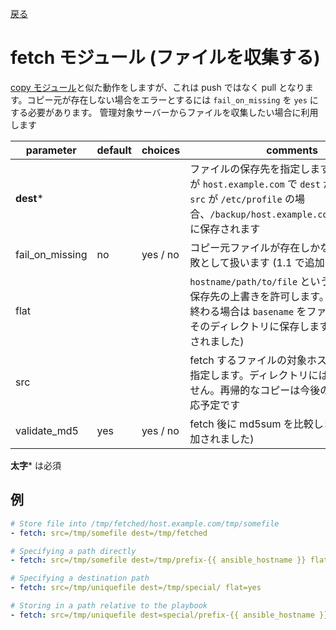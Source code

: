 [戻る](ansible-note)

# fetch モジュール (ファイルを収集する)

[copy モジュール](module-copy)と似た動作をしますが、これは push ではなく pull となります。コピー元が存在しない場合をエラーとするには `fail_on_missing` を `yes` にする必要があります。 管理対象サーバーからファイルを収集したい場合に利用します

parameter | default | choices | comments
----------|---------|---------|---------
**dest*** | | | ファイルの保存先を指定します。対象ホストが `host.example.com` で `dest` が `/backup` で、`src` が `/etc/profile` の場合、`/backup/host.example.com/etc/profile` に保存されます
fail_on_missing | no | yes / no | コピー元ファイルが存在しかなった場合を失敗として扱います (1.1 で追加されました)
flat | | | `hostname/path/to/file` というデフォルトの保存先の上書きを許可します。`dest` が '/' で終わる場合は `basename` をファイル名としてそのディレクトリに保存します (1.2 で追加されました)
src | | | fetch するファイルの対象ホスト上の path を指定します。ディレクトリには対応していません。再帰的なコピーは今後のリリースで対応予定です
validate_md5 | yes | yes / no | fetch 後に md5sum を比較します (1.4 で追加されました)

**太字*** は必須


## 例

```yml
# Store file into /tmp/fetched/host.example.com/tmp/somefile
- fetch: src=/tmp/somefile dest=/tmp/fetched

# Specifying a path directly
- fetch: src=/tmp/somefile dest=/tmp/prefix-{{ ansible_hostname }} flat=yes

# Specifying a destination path
- fetch: src=/tmp/uniquefile dest=/tmp/special/ flat=yes

# Storing in a path relative to the playbook
- fetch: src=/tmp/uniquefile dest=special/prefix-{{ ansible_hostname }} flat=yes
```
